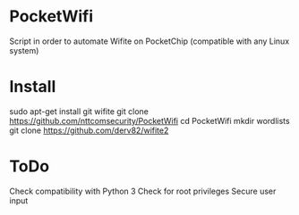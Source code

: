 # PocketWifi
Script in order to automate Wifite on PocketChip (compatible with any Linux system)

# Install
sudo apt-get install git wifite
git clone https://github.com/nttcomsecurity/PocketWifi
cd PocketWifi
mkdir wordlists
git clone https://github.com/derv82/wifite2

# ToDo
Check compatibility with Python 3
Check for root privileges
Secure user input

